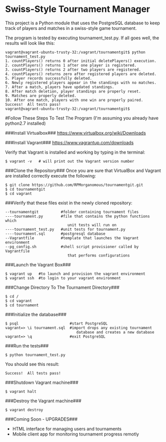 # Swiss-Style Tournament Manager

This project is a Python module that uses the PostgreSQL database to keep track of players and matches in a swiss-style game tournament.

The program is tested by executing tournament_test.py.  If all goes well, the results will look like this:
```
vagrant@vagrant-ubuntu-trusty-32:/vagrant/tournamentgit$ python tournament_test.py
1. countPlayers() returns 0 after initial deletePlayers() execution.
2. countPlayers() returns 1 after one player is registered.
3. countPlayers() returns 2 after two players are registered.
4. countPlayers() returns zero after registered players are deleted.
5. Player records successfully deleted.
6. Newly registered players appear in the standings with no matches.
7. After a match, players have updated standings.
8. After match deletion, player standings are properly reset.
9. Matches are properly deleted.
10. After one match, players with one win are properly paired.
Success!  All tests pass!
vagrant@vagrant-ubuntu-trusty-32:/vagrant/tournamentgit$
```

#Follow These Steps To Test The Program
(I'm assuming you already have python2.7 installed)

###Install Virtualbox###
https://www.virtualbox.org/wiki/Downloads

###Install Vagrant###
https://www.vagrantup.com/downloads

Verify that Vagrant is installed and working by typing in the terminal:

    $ vagrant -v   # will print out the Vagrant version number

###Clone the Repository###
Once you are sure that VirtualBox and Vagrant are installed correctly execute the following:

    $ git clone https://github.com/RPMorganomous/tournamentgit.git
    $ cd tournamentgit
    $ cd vagrant

###Verify that these files exist in the newly cloned repository:

    --tournamentgit          #folder containing tournament files
    ----tournament.py        #file that contains the python functions which 
                                unit tests will run on
    ----tournament_test.py   #unit tests for tournament.py
    ----tournament.sql       #postgresql database
    --Vagrantfile            #template that launches the Vagrant environment
    --pg_config.sh           #shell script provisioner called by Vagrantfile
                                that performs configurations

###Launch the Vagrant Box###

    $ vagrant up   #to launch and provision the vagrant environment
    $ vagrant ssh  #to login to your vagrant environment

###Change Directory To The Tournament Directory###

    $ cd /
    $ cd vagrant
    $ cd tournament

###Initialize the database###

    $ psql                       #start PostgreSQL
    vagrant=> \i tournament.sql  #import drops any existing tournament 
                                    database and creates a new database
    vagrant=> \q                 #exit PostgreSQL


###Run the tests###

    $ python tournament_test.py

You should see this result:

    Success!  All tests pass!

###Shutdown Vagrant machine###

    $ vagrant halt


###Destroy the Vagrant machine###

    $ vagrant destroy

###Coming Soon - UPGRADES###
* HTML interface for managing users and tournaments
* Mobile client app for monitoring tournament progress remotly
